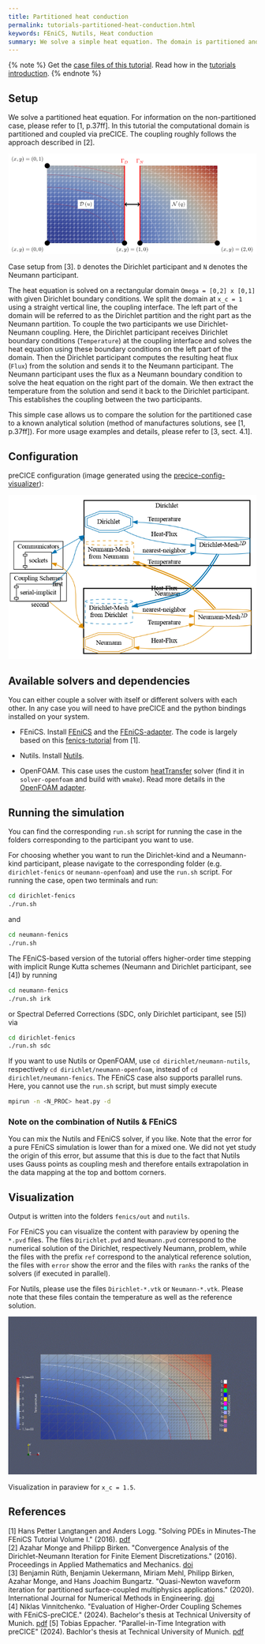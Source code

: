 ```yaml
---
title: Partitioned heat conduction
permalink: tutorials-partitioned-heat-conduction.html
keywords: FEniCS, Nutils, Heat conduction
summary: We solve a simple heat equation. The domain is partitioned and the coupling is established in a Dirichlet-Neumann fashion.
---
```


{% note %}
Get the [case files of this tutorial](https://github.com/precice/tutorials/tree/master/partitioned-heat-conduction). Read how in the [tutorials introduction](https://precice.org/tutorials.html).
{% endnote %}

## Setup

We solve a partitioned heat equation. For information on the non-partitioned case, please refer to [1, p.37ff]. In this tutorial the computational domain is partitioned and coupled via preCICE. The coupling roughly follows the approach described in [2].

![Case setup of partitioned-heat-conduction case](images/tutorials-partitioned-heat-conduction-setup.png)

Case setup from [3]. `D` denotes the Dirichlet participant and `N` denotes the Neumann participant.

The heat equation is solved on a rectangular domain `Omega = [0,2] x [0,1]` with given Dirichlet boundary conditions. We split the domain at `x_c = 1` using a straight vertical line, the coupling interface. The left part of the domain will be referred to as the Dirichlet partition and the right part as the Neumann partition. To couple the two participants we use Dirichlet-Neumann coupling. Here, the Dirichlet participant receives Dirichlet boundary conditions (`Temperature`) at the coupling interface and solves the heat equation using these boundary conditions on the left part of the domain. Then the Dirichlet participant computes the resulting heat flux (`Flux`) from the solution and sends it to the Neumann participant. The Neumann participant uses the flux as a Neumann boundary condition to solve the heat equation on the right part of the domain. We then extract the temperature from the solution and send it back to the Dirichlet participant. This establishes the coupling between the two participants.

This simple case allows us to compare the solution for the partitioned case to a known analytical solution (method of manufactures solutions, see [1, p.37ff]). For more usage examples and details, please refer to [3, sect. 4.1].

## Configuration

preCICE configuration (image generated using the [precice-config-visualizer](https://precice.org/tooling-config-visualization.html)):

![preCICE configuration visualization](images/tutorials-partitioned-heat-conduction-precice-config.png)

## Available solvers and dependencies

You can either couple a solver with itself or different solvers with each other. In any case you will need to have preCICE and the python bindings installed on your system.

* FEniCS. Install [FEniCS](https://fenicsproject.org/download/) and the [FEniCS-adapter](https://github.com/precice/fenics-adapter). The code is largely based on this [fenics-tutorial](https://github.com/hplgit/fenics-tutorial/blob/master/pub/python/vol1/ft03_heat.py) from [1].

* Nutils. Install [Nutils](https://nutils.org/install-nutils.html).

* OpenFOAM. This case uses the custom [heatTransfer](https://github.com/precice/tutorials/blob/master/partitioned-heat-conduction/solver-openfoam/heatTransfer.C) solver (find it in `solver-openfoam` and build with `wmake`). Read more details in the [OpenFOAM adapter](https://precice.org/adapter-openfoam-overview.html).

## Running the simulation

You can find the corresponding `run.sh` script for running the case in the folders corresponding to the participant you want to use.

For choosing whether you want to run the Dirichlet-kind and a Neumann-kind participant, please navigate to the corresponding folder (e.g. `dirichlet-fenics` or `neumann-openfoam`) and use the `run.sh` script. For running the case, open two terminals and run:

```bash
cd dirichlet-fenics
./run.sh
```

and

```bash
cd neumann-fenics
./run.sh
```

The FEniCS-based version of the tutorial offers higher-order time stepping with implicit Runge Kutta schemes (Neumann and Dirichlet participant, see [4]) by running 

```bash
cd neumann-fenics
./run.sh irk
```

or Spectral Deferred Corrections (SDC, only Dirichlet participant, see [5]) via

```bash
cd dirichlet-fenics
./run.sh sdc
```

If you want to use Nutils or OpenFOAM, use `cd dirichlet/neumann-nutils`, respectively `cd dirichlet/neumann-openfoam`, instead of `cd dirichlet/neumann-fenics`. The FEniCS case also supports parallel runs. Here, you cannot use the `run.sh` script, but must simply execute

```bash
mpirun -n <N_PROC> heat.py -d
```

### Note on the combination of Nutils & FEniCS

You can mix the Nutils and FEniCS solver, if you like. Note that the error for a pure FEniCS simulation is lower than for a mixed one. We did not yet study the origin of this error, but assume that this is due to the fact that Nutils uses Gauss points as coupling mesh and therefore entails extrapolation in the data mapping at the top and bottom corners.

## Visualization

Output is written into the folders `fenics/out` and `nutils`.

For FEniCS you can visualize the content with paraview by opening the `*.pvd` files. The files `Dirichlet.pvd` and `Neumann.pvd` correspond to the numerical solution of the Dirichlet, respectively Neumann, problem, while the files with the prefix `ref` correspond to the analytical reference solution, the files with `error` show the error and the files with `ranks` the ranks of the solvers (if executed in parallel).

For Nutils, please use the files `Dirichlet-*.vtk` or `Neumann-*.vtk`. Please note that these files contain the temperature as well as the reference solution.

![Animation of the partitioned heat equation](images/tutorials-partitioned-heat-conduction-FEniCS-movie.gif)

Visualization in paraview for `x_c = 1.5`.

## References

[1] Hans Petter Langtangen and Anders Logg. "Solving PDEs in Minutes-The FEniCS Tutorial Volume I." (2016). [pdf](https://fenicsproject.org/pub/tutorial/pdf/fenics-tutorial-vol1.pdf)  
[2] Azahar Monge and Philipp Birken. "Convergence Analysis of the Dirichlet-Neumann Iteration for Finite Element Discretizations." (2016). Proceedings in Applied Mathematics and Mechanics. [doi](https://doi.org/10.1002/pamm.201610355)  
[3] Benjamin Rüth, Benjamin Uekermann, Miriam Mehl, Philipp Birken, Azahar Monge, and Hans Joachim Bungartz. "Quasi-Newton waveform iteration for partitioned surface-coupled multiphysics applications." (2020). International Journal for Numerical Methods in Engineering. [doi](https://doi.org/10.1002/nme.6443)  
[4] Niklas Vinnitchenko. "Evaluation of Higher-Order Coupling Schemes with FEniCS-preCICE." (2024). Bachelor's thesis at Technical University of Munich. [pdf](https://mediatum.ub.tum.de/1732367)
[5] Tobias Eppacher. "Parallel-in-Time Integration with preCICE" (2024). Bachlor's thesis at Technical University of Munich. [pdf](TODO)
